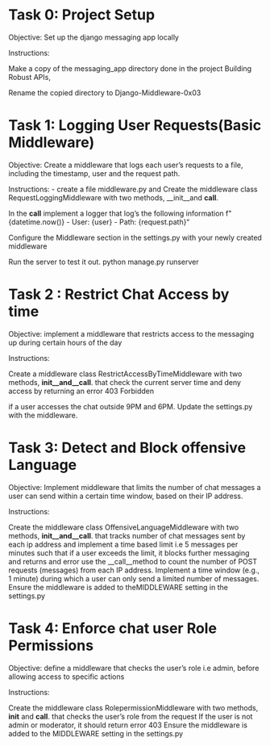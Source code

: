 # Task 0: Project Setup
Objective: Set up the django messaging app locally

Instructions:

Make a copy of the messaging_app directory done in the project Building Robust APIs,

Rename the copied directory to Django-Middleware-0x03


# Task 1: Logging User Requests(Basic Middleware)
Objective: Create a middleware that logs each user’s requests to a file, including the timestamp, user and the request path.

Instructions: - create a file middleware.py and Create the middleware class RequestLoggingMiddleware with two methods, __init__and __call__.

In the __call__ implement a logger that log’s the following information f"{datetime.now()} - User: {user} - Path: {request.path}“

Configure the Middleware section in the settings.py with your newly created middleware

Run the server to test it out. python manage.py runserver

# Task 2 : Restrict Chat Access by time
Objective: implement a middleware that restricts access to the messaging up during certain hours of the day

Instructions:

Create a middleware class RestrictAccessByTimeMiddleware with two methods, __init__and__call__. that check the current server time and deny access by returning an error 403 Forbidden

if a user accesses the chat outside 9PM and 6PM.
Update the settings.py with the middleware.

# Task 3:  Detect and Block offensive Language
Objective: Implement middleware that limits the number of chat messages a user can send within a certain time window, based on their IP address.

Instructions:

Create the middleware class OffensiveLanguageMiddleware with two methods, __init__and__call__. that tracks number of chat messages sent by each ip address and implement a time based limit i.e 5 messages per minutes such that if a user exceeds the limit, it blocks further messaging and returns and error
use the __call__method to count the number of POST requests (messages) from each IP address.
Implement a time window (e.g., 1 minute) during which a user can only send a limited number of messages.
Ensure the middleware is added to theMIDDLEWARE setting in the settings.py

# Task 4:  Enforce chat user Role Permissions
Objective: define a middleware that checks the user’s role i.e admin, before allowing access to specific actions

Instructions:

Create the middleware class RolepermissionMiddleware with two methods, __init__ and __call__. that checks the user’s role from the request
If the user is not admin or moderator, it should return error 403
Ensure the middleware is added to the MIDDLEWARE setting in the settings.py